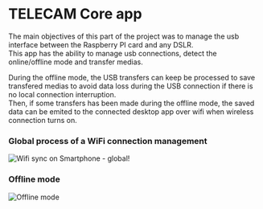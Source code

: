 # TELECAM Core app

The main objectives of this part of the project was to manage the usb interface between the Raspberry PI card and any DSLR.  
This app has the ability to manage usb connections, detect the online/offline mode and transfer medias.  

During the offline mode, the USB transfers can keep be processed to save transfered medias to avoid data loss during the USB connection if there is no local connection interruption.  
Then, if some transfers has been made during the offline mode, the saved data can be emited to the connected desktop app over wifi when wireless connection turns on.  

### Global process of a WiFi connection management
![Wifi sync on Smartphone - global](https://github.com/Thomas7997/camera_client/assets/45339466/e56e3584-de6f-4566-8f7b-a3c999c029cc)!

### Offline mode
![Offline mode](https://github.com/Thomas7997/camera_client/assets/45339466/ca1cce10-06af-4a65-8c35-b7fd92e6ba42)

